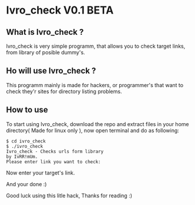 Ivro_check V0.1 BETA
===========

What is Ivro_check ?
------------

Ivro_check is very simple programm, that allows you to check target links, from library of posible dummy's.

Ho will use Ivro_check ?
-----------------

This programm mainly is made for hackers, or programmer's that want to check they'r sites for directory listing problems.

How to use
-------

To start using Ivro_check, download the repo and extract files in your home directory( Made for linux only ), now open terminal and do as following:

```
$ cd ivro_check
$ ./ivro_check
Ivro_check - Checks urls form library 
by IvRR!mUm. 
Please enter link you want to check: 

```

Now enter your target's link.

And your done :)

Good luck using this litle hack, Thanks for reading :)

